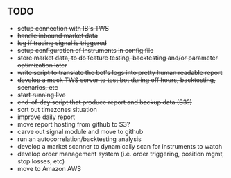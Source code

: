 
## TODO
* ~~setup connection with IB's TWS~~
* ~~handle inbound market data~~
* ~~log if trading signal is triggered~~
* ~~setup configuration of instruments in config file~~
* ~~store market data, to do feature testing, backtesting and/or parameter optimization later~~
* ~~write script to translate the bot's logs into pretty human readable report~~
* ~~develop a mock TWS server to test bot during off hours, backtesting, scenarios, etc~~
* ~~start running live~~
* ~~end-of-day script that produce report and backup data (S3?)~~
* sort out timezones situation
* improve daily report
* move report hosting from github to S3?
* carve out signal module and move to github
* run an autocorrelation/backtesting analysis
* develop a market scanner to dynamically scan for instruments to watch
* develop order management system (i.e. order triggering, position mgmt, stop losses, etc)
* move to Amazon AWS

